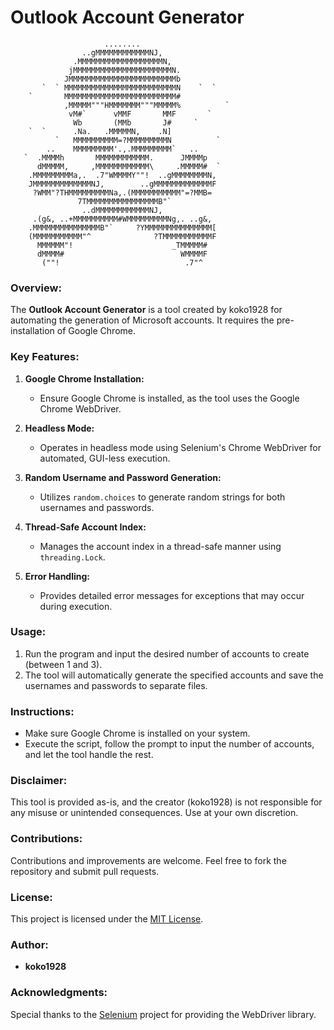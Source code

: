 
# Outlook Account Generator

```
                     ........
                ..gMMMMMMMMMMMMNJ,
              .MMMMMMMMMMMMMMMMMMMN,
             jMMMMMMMMMMMMMMMMMMMMMMN.
            JMMMMMMMMMMMMMMMMMMMMMMMMb
       `  ` MMMMMMMMMMMMMMMMMMMMMMMMMN    `  `
    `       MMMMMMMMMMMMMMMMMMMMMMMMM#
            ,MMMMM"""HMMMMMMM"""MMMMM%          `
             vM#`      vMMF       MMF       `
              Wb       (MMb       J#     `
    `  `      .Na.   .MMMMMN,    .N]
          `   MMMMMMMMMM=?MMMMMMMMMN          `
        ..    MMMMMMMMM'.,.MMMMMMMMM`   ..
   `  .MMMMh       MMMMMMMMMMMM.      JMMMMp
      dMMMMM,     ,MMMMMMMMMMMM\     .MMMMM#  `
    .MMMMMMMMMa,.  .7"WMMMMY""!  ..gMMMMMMMMN,
    JMMMMMMMMMMMMMNJ,        ..gMMMMMMMMMMMMMF
     ?WMM"?THMMMMMMMMMNa,.(MMMMMMMMMMM"=?MMB=
               7TMMMMMMMMMMMMMMMMB"`
                ..dMMMMMMMMMMMMNJ,
     .(g&, ..+MMMMMMMMMM#WMMMMMMMMMNg,. ..g&,
    .MMMMMMMMMMMMMMMB"`     ?YMMMMMMMMMMMMMMM[
    (MMMMMMMMMMM"^              ?TMMMMMMMMMMMF
      MMMMMM"!                      _TMMMMM#
      dMMMM#                          WMMMMF
       (""!                            .7"^
```

### Overview:

The **Outlook Account Generator** is a tool created by koko1928 for automating the generation of Microsoft accounts. It requires the pre-installation of Google Chrome.

### Key Features:

1. **Google Chrome Installation:**
   - Ensure Google Chrome is installed, as the tool uses the Google Chrome WebDriver.

2. **Headless Mode:**
   - Operates in headless mode using Selenium's Chrome WebDriver for automated, GUI-less execution.

3. **Random Username and Password Generation:**
   - Utilizes `random.choices` to generate random strings for both usernames and passwords.

4. **Thread-Safe Account Index:**
   - Manages the account index in a thread-safe manner using `threading.Lock`.

5. **Error Handling:**
   - Provides detailed error messages for exceptions that may occur during execution.

### Usage:

1. Run the program and input the desired number of accounts to create (between 1 and 3).
2. The tool will automatically generate the specified accounts and save the usernames and passwords to separate files.

### Instructions:

- Make sure Google Chrome is installed on your system.
- Execute the script, follow the prompt to input the number of accounts, and let the tool handle the rest.

### Disclaimer:

This tool is provided as-is, and the creator (koko1928) is not responsible for any misuse or unintended consequences. Use at your own discretion.

### Contributions:

Contributions and improvements are welcome. Feel free to fork the repository and submit pull requests.

### License:

This project is licensed under the [MIT License](LICENSE).

### Author:

- **koko1928**

### Acknowledgments:

Special thanks to the [Selenium](https://www.selenium.dev/) project for providing the WebDriver library.

